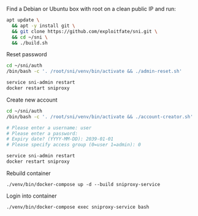 
Find a Debian or Ubuntu box with root on a clean public IP and run:
  
```bash
apt update \
  && apt -y install git \
  && git clone https://github.com/exploitfate/sni.git \
  && cd ~/sni \
  && ./build.sh
```


Reset password
```bash
cd ~/sni/auth
/bin/bash -c '. /root/sni/venv/bin/activate && ./admin-reset.sh'

service sni-admin restart
docker restart sniproxy
```


Create new account
```bash
cd ~/sni/auth
/bin/bash -c '. /root/sni/venv/bin/activate && ./account-creator.sh'

# Please enter a username: user
# Please enter a password: 
# Expiry date? (YYYY-MM-DD): 2039-01-01
# Please specify access group (0=user 1=admin): 0

service sni-admin restart
docker restart sniproxy
```

Rebuild container 

```
./venv/bin/docker-compose up -d --build sniproxy-service
```

Login into container 

```
./venv/bin/docker-compose exec sniproxy-service bash
```
